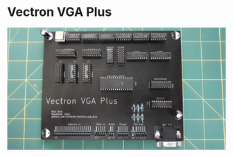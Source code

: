 # Vectron VGA Plus

![](https://raw.githubusercontent.com/nickbild/vectron_vga_plus/main/media/populated_pcb_top_sm.jpg)
